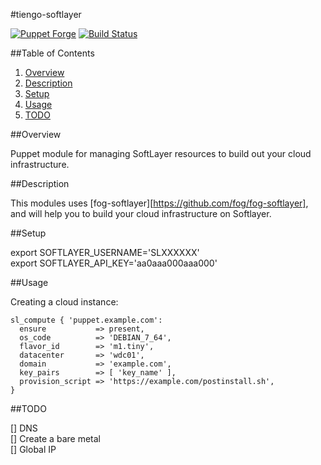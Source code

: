 #tiengo-softlayer

[![Puppet Forge](https://img.shields.io/puppetforge/v/tiengo/softlayer.svg)](https://forge.puppetlabs.com/tiengo/softlayer)
[![Build Status](https://travis-ci.org/tiengo/tiengo-softlayer.svg?branch=master)](https://travis-ci.org/tiengo/tiengo-softlayer)

##Table of Contents
1. [Overview](#overview)
2. [Description](#description)
3. [Setup](#setup)
4. [Usage](#usage)
5. [TODO](#todo)

##Overview

Puppet module for managing SoftLayer resources to build out your cloud infrastructure.

##Description

This modules uses [fog-softlayer][https://github.com/fog/fog-softlayer],
and will help you to build your cloud infrastructure on Softlayer.

##Setup

export SOFTLAYER_USERNAME='SLXXXXXX'  
export SOFTLAYER_API_KEY='aa0aaa000aaa000'

##Usage

Creating a cloud instance:

```puppet
sl_compute { 'puppet.example.com':
  ensure           => present,
  os_code          => 'DEBIAN_7_64',
  flavor_id        => 'm1.tiny',
  datacenter       => 'wdc01',
  domain           => 'example.com',
  key_pairs        => [ 'key_name' ],
  provision_script => 'https://example.com/postinstall.sh',
}
```
##TODO

[] DNS  
[] Create a bare metal  
[] Global IP  

